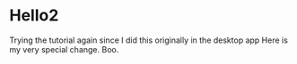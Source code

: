 # Hello2
Trying the tutorial again since I did this originally in the desktop app
Here is my very special change. Boo.
